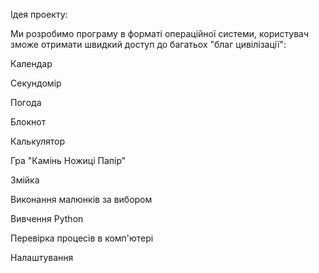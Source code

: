 Ідея проекту: 

Ми розробимо програму в форматі операційної системи, користувач зможе отримати швидкий доступ до багатьох "благ цивілізації":

Календар

Секундомір

Погода

Блокнот

Калькулятор

Гра "Камінь Ножиці Папір"

Змійка

Виконання малюнків за вибором

Вивчення Python

Перевірка процесів в комп'ютері

Налаштування